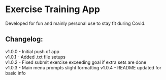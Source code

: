 # Exercise Training App
Developed for fun and mainly personal use to stay fit during Covid.
## Changelog:
v1.0.0 - Initial push of app  
v1.0.1 - Added .txt file setups  
v1.0.2 - Fixed submit exercise exceeding goal if extra sets are done  
v1.0.3 - Main menu prompts slight formatting
v1.0.4 - README updated for basic info